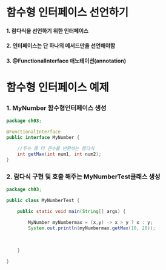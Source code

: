 # 함수형 인터페이스 선언하기
#### 1. 람다식을 선언하기 위한 인터페이스
#### 2. 인터페이스는 단 하나의 메서드만을 선언해야함
#### 3. @FunctionalInterface 애노테이션(annotation)

# 함수형 인터페이스 예제
### 1. MyNumber 함수형인터페이스 생성
```java
package ch03;

@FunctionalInterface
public interface MyNumber {

	//두수 중 더 큰수를 반환하는 람다식
	int getMax(int num1, int num2);
}
```

### 2. 람다식 구현 및 호출 해주는 MyNumberTest클래스 생성
```java
package ch03;

public class MyNumberTest {

	public static void main(String[] args) {

		MyNumber myNumbermax = (x,y) -> x > y ? x : y;
		System.out.println(myNumbermax.getMax(10, 20));
			
			
		
	}

}
```
